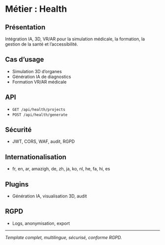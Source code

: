 # Métier : Health

## Présentation
Intégration IA, 3D, VR/AR pour la simulation médicale, la formation, la gestion de la santé et l’accessibilité.

## Cas d’usage
- Simulation 3D d’organes
- Génération IA de diagnostics
- Formation VR/AR médicale

## API
- `GET /api/health/projects`
- `POST /api/health/generate`

## Sécurité
- JWT, CORS, WAF, audit, RGPD

## Internationalisation
- fr, en, ar, amazigh, de, zh, ja, ko, nl, he, fa, hi, es

## Plugins
- Génération IA, visualisation 3D, audit

## RGPD
- Logs, anonymisation, export

---
*Template complet, multilingue, sécurisé, conforme RGPD.*
